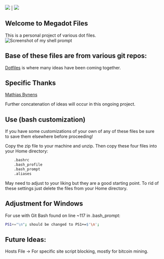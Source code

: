 <img src="https://img.shields.io/github/license/mashape/apistatus.svg">    |   <img src="https://img.shields.io/github/languages/code-size/badges/shields.svg">

## Welcome to Megadot Files
This is a personal project of various dot files.
![Screenshot of my shell prompt](https://github.com/Quamor/megadot/blob/master/bashstyle.png?raw=true)


## Base of these files are from various git repos:

[Dotfiles](https://dotfiles.github.io/)  is where many ideas have been coming together.

## Specific Thanks
[Mathias Bynens](https://github.com/mathiasbynens/dotfiles)

Further concatenation of ideas will occur in this ongoing project.

## Use (bash customization)
If you have some customizations of your own of any of these files be sure to save them elsewhere before proceeding!

Copy the zip file to your machine and unzip.  Then copy these four files into your Home directory:
```bash
	.bashrc
	.bash_profile
	.bash_prompt
	.aliases
```
May need to adjust to your liking but they are a good starting point.
To rid of these settings just delete the files from your Home directory.

## Adjustment for Windows
For use with Git Bash found on line ~117 in .bash_prompt:

```bash
PS1+="\n"; should be changed to PS1+=$'\n';
```
## Future Ideas:

Hosts File -> For specific site script blocking, mostly for bitcoin mining.
